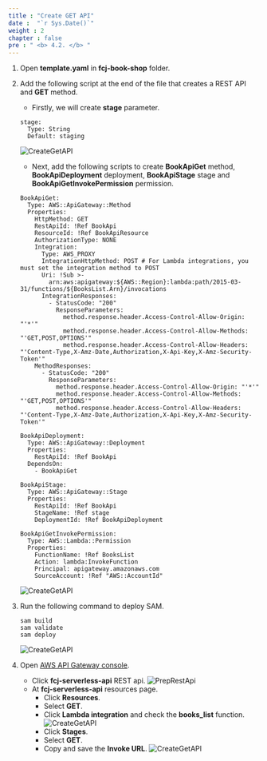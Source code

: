 ```yaml
---
title : "Create GET API"
date :  "`r Sys.Date()`" 
weight : 2
chapter : false
pre : " <b> 4.2. </b> "
---
```

1. Open **template.yaml** in **fcj-book-shop** folder.

2. Add the following script at the end of the file that creates a REST API and **GET** method.
    - Firstly, we will create **stage** parameter.
    ```
    stage:
      Type: String
      Default: staging
    ```
    ![CreateGetAPI](/000080-Book-store-Deploying-Serverless-Book-store-with-AWS-SAM/images/temp/1/67.png?width=90pc)
    - Next, add the following scripts to create **BookApiGet** method, **BookApiDeployment** deployment, **BookApiStage** stage and **BookApiGetInvokePermission** permission.
    ```
    BookApiGet:
      Type: AWS::ApiGateway::Method
      Properties:
        HttpMethod: GET
        RestApiId: !Ref BookApi
        ResourceId: !Ref BookApiResource
        AuthorizationType: NONE
        Integration:
          Type: AWS_PROXY
          IntegrationHttpMethod: POST # For Lambda integrations, you must set the integration method to POST
          Uri: !Sub >-
            arn:aws:apigateway:${AWS::Region}:lambda:path/2015-03-31/functions/${BooksList.Arn}/invocations
          IntegrationResponses:
            - StatusCode: "200"
              ResponseParameters:
                method.response.header.Access-Control-Allow-Origin: "'*'"
                method.response.header.Access-Control-Allow-Methods: "'GET,POST,OPTIONS'"
                method.response.header.Access-Control-Allow-Headers: "'Content-Type,X-Amz-Date,Authorization,X-Api-Key,X-Amz-Security-Token'"
        MethodResponses:
          - StatusCode: "200"
            ResponseParameters:
              method.response.header.Access-Control-Allow-Origin: "'*'"
              method.response.header.Access-Control-Allow-Methods: "'GET,POST,OPTIONS'"
              method.response.header.Access-Control-Allow-Headers: "'Content-Type,X-Amz-Date,Authorization,X-Api-Key,X-Amz-Security-Token'"

    BookApiDeployment:
      Type: AWS::ApiGateway::Deployment
      Properties:
        RestApiId: !Ref BookApi
      DependsOn:
        - BookApiGet

    BookApiStage:
      Type: AWS::ApiGateway::Stage
      Properties:
        RestApiId: !Ref BookApi
        StageName: !Ref stage
        DeploymentId: !Ref BookApiDeployment

    BookApiGetInvokePermission:
      Type: AWS::Lambda::Permission
      Properties:
        FunctionName: !Ref BooksList
        Action: lambda:InvokeFunction
        Principal: apigateway.amazonaws.com
        SourceAccount: !Ref "AWS::AccountId"
    ```
    ![CreateGetAPI](/000080-Book-store-Deploying-Serverless-Book-store-with-AWS-SAM/images/temp/1/68.png?width=90pc)

3. Run the following command to deploy SAM.
    ```
    sam build
    sam validate
    sam deploy
    ```
    ![CreateGetAPI](/000080-Book-store-Deploying-Serverless-Book-store-with-AWS-SAM/images/temp/1/69.png?width=90pc)

4. Open [AWS API Gateway console](https://us-east-1.console.aws.amazon.com/apigateway/home?region=us-east-1).
    - Click **fcj-serverless-api** REST api.
    ![PrepRestApi](/000080-Book-store-Deploying-Serverless-Book-store-with-AWS-SAM/images/temp/1/64.png?width=90pc)
    - At **fcj-serverless-api** resources page.
      - Click **Resources**.
      - Select **GET**.
      - Click **Lambda integration** and check the **books_list** function.
      ![CreateGetAPI](/000080-Book-store-Deploying-Serverless-Book-store-with-AWS-SAM/images/temp/1/70.png?width=90pc) 
      - Click **Stages**.
      - Select **GET**.
      - Copy and save the **Invoke URL**.
      ![CreateGetAPI](/000080-Book-store-Deploying-Serverless-Book-store-with-AWS-SAM/images/temp/1/71.png?width=90pc)
